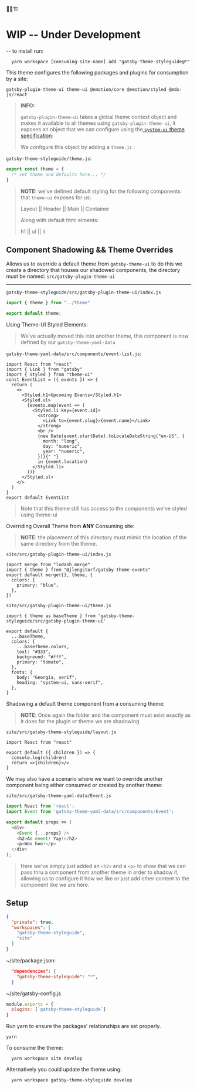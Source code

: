 🚨🚧🏗

# WIP -- Under Development

-- to install run:

```shell
  yarn workspace [consuming-site-name] add "gatsby-theme-styleguide@*"
```

This theme configures the following packages and plugins for consumption by a site:

```shell
gatsby-plugin-theme-ui theme-ui @emotion/core @emotion/styled @mdx-js/react
```

> **INFO:**
>
> `gatsby-plugin-theme-ui` takes a global theme context object and makes it available to all themes using `gatsby-plugin-theme-ui`, it exposes an object that we can configure using the[ `system-ui` theme specification]( https://system-ui.com/):
>
> We configure this object by adding a `theme.js` :

 `gatsby-theme-styleguide/theme.js`:

```js
export const theme = {
  /* set theme and defaults here... */
}
```

> **NOTE:** we've defined default styling for the following components that `theme-ui` exposes for us:
>
> Layout 	||	Header	||	Main	||	Container
>
> Along with default html elments:
>
> h1 	|| 	ul	||	li



## Component Shadowing && Theme Overrides

Allows us to override a default theme from `gatsby-theme-ui` to do this we create a directory that houses our shadowed components, the directory must be named: `src/gatsby-plugin-theme-ui`

---

`gatsby-theme-styleguide/src/gatsby-plugin-theme-ui/index.js`

```js
import { theme } from "../theme"

export default theme;
```



Using Theme-UI Styled Elements:

> We've actually moved this into another theme, this component is now defined by our `gatsby-theme-yaml-data`

`gatsby-theme-yaml-data/src/components/event-list.js`:

```react
import React from "react"
import { Link } from "gatsby"
import { Styled } from "theme-ui"
const EventList = ({ events }) => {
  return (
    <>
      <Styled.h1>Upcoming Events</Styled.h1>
      <Styled.ul>
        {events.map(event => (
          <Styled.li key={event.id}>
            <strong>
              <Link to={event.slug}>{event.name}</Link>
            </strong>
            <br />
            {new Date(event.startDate).toLocaleDateString("en-US", {
              month: "long",
              day: "numeric",
              year: "numeric",
            })}{" "}
            in {event.location}
          </Styled.li>
        ))}
      </Styled.ul>
    </>
  )
}
export default EventList
```

> Note that this theme still has access to the components we've styled using theme-ui



Overriding Overall Theme from **ANY** Consuming site:

> **NOTE**: the placement of this directory must mimic the location of the same directory from the theme.



`site/src/gatsby-plugin-theme-ui/index.js`

```react
import merge from "lodash.merge"
import { theme } from "@jlengstorf/gatsby-theme-events"
export default merge({}, theme, {
  colors: {
    primary: "blue",
  },
})
```



`site/src/gatsby-plugin-theme-ui/theme.js`

```react
import { theme as baseTheme } from 'gatsby-theme-styleguide/src/gatsby-plugin-theme-ui'

export default {
  ...baseTheme,
  colors: {
    ...baseTheme.colors,
    text: "#333",
    background: "#fff",
    primary: "tomato",
  },
  fonts: {
    body: "Georgia, serif",
    heading: "system-ui, sans-serif",
  },
}
```



Shadowing a default theme component from a consuming theme:

> **NOTE**: Once again the folder and the component must exist exactly as it does for the plugin or theme we are shadowing

`site/src/gatsby-theme-styleguide/layout.js`

```react
import React from "react"

export default ({ children }) => {
  console.log(children)
  return <>{children}</>
}
```



We may also have a scenario where we want to override another component being either consumed or created by another theme:

`site/src/gatsby-theme-yaml-data/Event.js`

```js
import React from 'react';
import Event from 'gatsby-theme-yaml-data/src/components/Event';

export default props => (
  <div>
    <Event {...props} />
    <h2>An event! Yay!</h2>
    <p>Woo hoo!</p>
  </div>
);

```

> Here we've simply just added an `<h2>` and a `<p>` to show that we can pass thru a component from another theme in order to shadow it, allowing us to configure it how we like or just add other content to the component like we are here.




## Setup

```json
{
  "private": true,
  "workspaces": [
    "gatsby-theme-styleguide",
    "site"
  ]
}

```

~/site/package.json:
```json
  "dependencies": {
    "gatsby-theme-styleguide": "*",
  }
```

~/site/gatsby-config.js

```js
module.exports = {
  plugins: [`gatsby-theme-styleguide`]
}
```

Run yarn to ensure the packages' relationships are set properly.
```shell
yarn
```

To consume the theme:
```shell
  yarn workspace site develop
```

Alternatively you could update the theme using:
```shell
  yarn workspace gatsby-theme-styleguide develop
```
